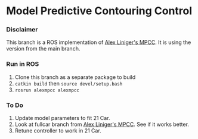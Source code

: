 # Model Predictive Contouring Control

### Disclaimer
This branch is a ROS implementation of [Alex Liniger's MPCC](https://github.com/alexliniger/MPCC). It is using the version from the main branch.

### Run in ROS
1. Clone this branch as a separate package to build
2. `catkin build` then `source devel/setup.bash`
3. `rosrun alexmpcc alexmpcc`

### To Do
1. Update model parameters to fit 21 Car.
2. Look at fullcar branch from [Alex Liniger's MPCC](https://github.com/alexliniger/MPCC). See if it works better.
3. Retune controller to work in 21 Car.
